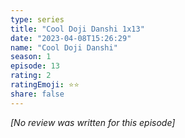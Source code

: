 ```yaml
---
type: series
title: "Cool Doji Danshi 1x13"
date: "2023-04-08T15:26:29"
name: "Cool Doji Danshi"
season: 1
episode: 13
rating: 2
ratingEmoji: ⭐️⭐️
share: false
---
```


_[No review was written for this episode]_
